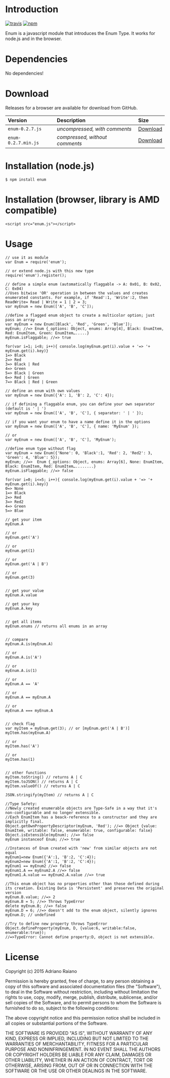# Introduction

[![travis](https://img.shields.io/travis/adrai/enum.svg)](https://travis-ci.org/adrai/enum) [![npm](https://img.shields.io/npm/v/enum.svg)](https://npmjs.org/package/enum)


Enum is a javascript module that introduces the Enum Type. It works for node.js and in the browser.

# Dependencies
No dependencies!

# Download
Releases for a browser are available for download from GitHub.

| **Version** | **Description** | **Size** |
|:------------|:----------------|:---------|
| `enum-0.2.7.js` | *uncompressed, with comments* | [Download](https://raw.github.com/adrai/enum/master/enum-0.2.7.js) |
| `enum-0.2.7.min.js` | *compressed, without comments* | [Download](https://raw.github.com/adrai/enum/master/enum-0.2.7.min.js) |

# Installation (node.js)

    $ npm install enum

# Installation (browser, library is AMD compatible)

    <script src="enum.js"></script>

# Usage

    // use it as module
    var Enum = require('enum');

    // or extend node.js with this new type
    require('enum').register();

    // define a simple enum (automatically flaggable -> A: 0x01, B: 0x02, C: 0x04)
    //Uses bitwise 'OR' operation in between the values and creates enumerated constants. For example, if 'Read':1, 'Write':2, then ReadWrite= Read | Write = 1 | 2 = 3;
    var myEnum = new Enum(['A', 'B', 'C']);

    //define a flagged enum object to create a multicolor option; just pass an array
    var myEnum = new Enum([Black', 'Red', 'Green', 'Blue']);
    myEnum; //=> Enum {_options: Object, enums: Array[4], Black: EnumItem, Red: EnumItem, Green: EnumItem….....}
    myEnum.isFlaggable; //=> true

    for(var i=1; i<8; i++){ console.log(myEnum.get(i).value + '=> '+ myEnum.get(i).key)}
    1=> Black
    2=> Red
    3=> Black | Red
    4=> Green
    5=> Black | Green
    6=> Red | Green
    7=> Black | Red | Green

    // define an enum with own values
    var myEnum = new Enum({'A': 1, 'B': 2, 'C': 4});

    // if defining a flaggable enum, you can define your own separator (default is ' | ')
    var myEnum = new Enum(['A', 'B', 'C'], { separator: ' | ' });

    // if you want your enum to have a name define it in the options
    var myEnum = new Enum(['A', 'B', 'C'], { name: 'MyEnum' });

    // or
    var myEnum = new Enum(['A', 'B', 'C'], 'MyEnum');

    //define enum type without flag
    var myEnum = new Enum({'None': 0, 'Black':1, 'Red': 2, 'Red2': 3, 'Green': 4, 'Blue': 5});
    myEnum; //=>  Enum {_options: Object, enums: Array[6], None: EnumItem, Black: EnumItem, Red: EnumItem…........}
    myEnum.isFlaggable; //=> false

    for(var i=0; i<=5; i++){ console.log(myEnum.get(i).value + '=> '+ myEnum.get(i).key)}
    0=> None
    1=> Black
    2=> Red
    3=> Red2
    4=> Green
    5=> Blue

    // get your item
    myEnum.A

    // or
    myEnum.get('A')

    // or
    myEnum.get(1)

    // or
    myEnum.get('A | B')

    // or
    myEnum.get(3)


    // get your value
    myEnum.A.value

    // get your key
    myEnum.A.key


    // get all items
    myEnum.enums // returns all enums in an array


    // compare
    myEnum.A.is(myEnum.A)

    // or
    myEnum.A.is('A')

    // or
    myEnum.A.is(1)

    // or
    myEnum.A == 'A'

    // or
    myEnum.A == myEnum.A

    // or
    myEnum.A === myEnum.A


    // check flag
    var myItem = myEnum.get(3); // or [myEnum.get('A | B')]
    myItem.has(myEnum.A)

    // or
    myItem.has('A')

    // or
    myItem.has(1)


    // other functions
    myItem.toString() // returns A | C
    myItem.toJSON() // returns A | C
    myItem.valueOf() // returns A | C

    JSON.stringify(myItem) // returns A | C

    //Type Safety:
    //Newly created enumerable objects are Type-Safe in a way that it's non-configurable and no longer extensible.
    //Each EnumItem has a beack-reference to a constructor and they are implicitly final.
    Object.getOwnPropertyDescriptor(myEnum, 'Red'); //=> Object {value: EnumItem, writable: false, enumerable: true, configurable: false}
    Object.isExtensible(myEnum); //=> false
    myEnum instanceof Enum; //=> true

    //Instances of Enum created with 'new' from similar objects are not equal
    myEnum1=new Enum({'A':1, 'B':2, 'C':4});
    myEnum2=new Enum({'A':1, 'B':2, 'C':4});
    myEnum1 == myEnum2 //=> false
    myEnum1.A == myEnum2.A //=> false
    myEnum1.A.value == myEnum2.A.value //=> true

    //This enum object has no properties other than those defined during its creation. Existing Data is 'Persistent' and preserves the original version
    myEnum.B.value; //=> 2
    myEnum.B = 5; //=> Throws TypeError
    delete myEnum.B; //=> false
    myEnum.D = 6; //=> doesn't add to the enum object, silently ignores
    myEnum.D; // undefined

    //Try to define new property throws TypeError
    Object.defineProperty(myEnum, D, {value:6, writable:false, enumerable:true});
    //=>TypeError: Cannot define property:D, object is not extensible.



# License

Copyright (c) 2015 Adriano Raiano

Permission is hereby granted, free of charge, to any person obtaining a copy
of this software and associated documentation files (the "Software"), to deal
in the Software without restriction, including without limitation the rights
to use, copy, modify, merge, publish, distribute, sublicense, and/or sell
copies of the Software, and to permit persons to whom the Software is
furnished to do so, subject to the following conditions:

The above copyright notice and this permission notice shall be included in
all copies or substantial portions of the Software.

THE SOFTWARE IS PROVIDED "AS IS", WITHOUT WARRANTY OF ANY KIND, EXPRESS OR
IMPLIED, INCLUDING BUT NOT LIMITED TO THE WARRANTIES OF MERCHANTABILITY,
FITNESS FOR A PARTICULAR PURPOSE AND NONINFRINGEMENT. IN NO EVENT SHALL THE
AUTHORS OR COPYRIGHT HOLDERS BE LIABLE FOR ANY CLAIM, DAMAGES OR OTHER
LIABILITY, WHETHER IN AN ACTION OF CONTRACT, TORT OR OTHERWISE, ARISING FROM,
OUT OF OR IN CONNECTION WITH THE SOFTWARE OR THE USE OR OTHER DEALINGS IN
THE SOFTWARE.
